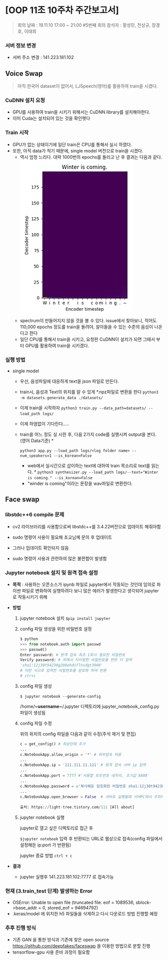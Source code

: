 # [OOP 11조 10주차 주간보고서]

> 회의 날짜 : 19.11.10 17:00 ~ 21:00 #5번째 회의 참석자 : 황성민, 전상규, 장경호, 이태희

### 서버 정보 변경

- 서버 주소 변경 :  141.223.181.102



## Voice Swap

> 아직 한국어 dataset이 없어서, LJSpeech(영어)를 활용하여 train을 시켰다.

### CuDNN 설치 요청

- GPU를 사용하여 train을 시키기 위해서는 CuDNN library를 설치해야한다.
- 이미 Cuda는 설치되어 있는 것을 확인햇다

### Train 시작

- GPU가 없는 상태이기에 일단 train은 CPU를 통해서 실시 하였다.
- 또한, 아직 data가 적기 때문에, single model 버전으로 train을 시켰다.
  - 역시 엄청 느리다. 대략 1000번의 epochs를 돌리고 난 후 결과는 다음과 같다. [![img](https://github.com/hasm65/dreams1/raw/master/src/2019-11-10_17-16-16.manual.png)](https://github.com/hasm65/dreams1/blob/master/src/2019-11-10_17-16-16.manual.png)
  - spectrum이 만들어지지 않을 것을 볼 수 있다. issue에서 찾아보니, 적어도 110,000 epochs 정도를 train을 돌려야, 알아들을 수 있는 수준의 음성이 나온다고 한다
  - 일단 CPU를 통해서 train을 시키고, 요청한 CuDNN이 설치가 되면 그때서 부터 GPU를 활용하여 train을 시키겠다.

### 실행 방법

- single model

  - 우선, 음성파일에 대응하게 text을 json 파일로 만든다.

  - train시, 음성과 Text의 위치를 알 수 있게 *.npz파일로 변환을 한다 `python3 -m datasets.generate_data ./datasets/`

  - 이제 train을 시작하자 `python3 train.py --data_path=datasets/ --load_path logs/`

  - 이제 하염없이 기다린다.....

  - train을 어느 정도 실 시한 후, 다음 2가지 code를 실행시켜 output을 본다. (영어 Data기준) *

     

    ```
    python3 app.py --load_path logs/<log folder name> --num_speakers=1 --is_korean=False
    ```

    - web에서 실시간으로 삽이하는 text에 대하여 train 목소리로 text를 읽는다. * `python3 synthesizer.py --load_path logs/--text="Winter is coming." --is_korean=False`
    - "winder is coming"이라는 문장을 wav파일로 변환한다.



## Face swap

### libstdc++6 compile 문제

- cv2 라이브러리를 사용함으로써 libstdc++를 3.4.22버전으로 업데이트 해줘야함

- sudo 명령어 사용이 필요해 조교님께 문의 후 업데이트
- 그러나 업데이트 확인되지 않음
- sudo 명령어 사용과 관련하여 많은 불편함이 발생함



### Jupyter notebook 설치 및 원격 접속 설정

- **목적** : 사용하는 오픈소스가 ipynb 파일로 jupyter에서 작동되는 것인데 임의로 파이썬 파일로 변화하여 실행하려다 보니 많은 에러가 발생한다고 생각되어 jupyter로 작동시키기 위해

- **방법**

  1. jupyter notebook 설치 `$pip install jupyter`

  2. config 파일 생성을 위한 비밀번호 설정

     ```python
     $ python
     >>> from notebook.auth import passwd
     >>> passwd()
     Enter password: # 원격 접속 최초 1회시 필요한 비밀번호
     Verify password: # 위에서 타이핑한 비밀번호를 한번 더 입력
     'sha1:12j30t94230g208ehdsflhsdgt3908' 
     # 이런 식으로 입력한 비밀번호를 암호화 하여 반환
     # ctr+c
     ```

  3. config 파일 생성

     `$ jupyter notebook --generate-config`

     /home/**~username~**/.jupyter 디렉토리에 jupyter_notebook_config.py 파일이 생성됨

  4. config 파일 수정

     위의 위치의 config 파일을 다음과 같이 수정(주석 제거 및 편집)

     ```python
     c = get_config() # 최상단에 추가
     ...
     c.NotebookApp.allow_origin = '*' # 외부접속 허용
     ...
     c.NotebookApp.ip = '111.111.11.111' # 원격 접속 서버 ip 입력
     ...
     c.NotebookApp.port = 7777 #'사용할 포트번호 네자리, 초기값 8888'
     ...
     c.NotebookApp.password = u'복사해둔 암호화된 비밀번호 sha1:12j30t94230g208ehdsflhsdgt3908'
     ...
     c.NotebookApp.open_browser = False  # 서버로 실행될때 서버PC에서 주피터 노트북 창이 새로 열릴 필요가 없다.
     
     출처: https://light-tree.tistory.com/111 [All about]
     ```
    
     

  5. jupyter notebook 실행

     jupyter로 열고 싶은 디렉토리로 접근 후 

     `$jupyter notebook` 입력 후 반환되는 URL로 웹상으로 접속(config 파일에서 설정해둔 ip:port 가 반환됨)

     jupyter 종료 방법 `ctrl + c`

- **결과**
  - jupyter 실행후 141.223.181.102:7777 로 접속가능

  

  

### 현재 (3.train_test 단계) 발생하는 Error

-  OSError: Unable to open file (truncated file: eof = 1089536, sblock->base_addr = 0, stored_eof = 94694792)
  - .keras/model 에 위치한 h5 파일들을 삭제하고 다시 다운로드 방법 진행할 예정



### 추후 진행 방식

- 기존 GAN 을 통한 방식과 기존에 찾은 open source https://github.com/deepfakes/faceswap 을 이용한 방법으로 분할 진행
- tensorflow-gpu 사용 준비 과정이 필요함



